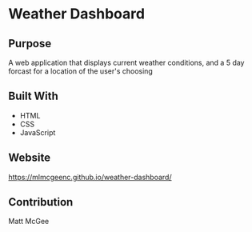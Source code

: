 # Weather Dashboard

## Purpose
A web application that displays current weather conditions, and a 5 day forcast for a location of the user's choosing

## Built With
* HTML
* CSS
* JavaScript

## Website
https://mlmcgeenc.github.io/weather-dashboard/

## Contribution
Matt McGee
